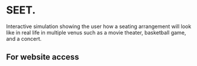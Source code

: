 # SEET.

Interactive simulation showing the user how a seating arrangement will look like in real life in multiple venus such as a movie theater, basketball game, and a concert. 

## For website access 
